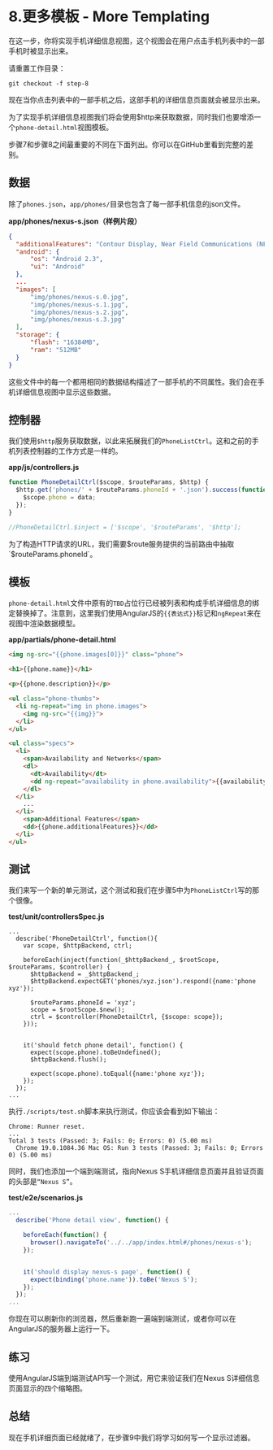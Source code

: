 # 8.更多模板 - More Templating

在这一步，你将实现手机详细信息视图，这个视图会在用户点击手机列表中的一部手机时被显示出来。

请重置工作目录：

```
git checkout -f step-8
```

现在当你点击列表中的一部手机之后，这部手机的详细信息页面就会被显示出来。

为了实现手机详细信息视图我们将会使用$http来获取数据，同时我们也要增添一个`phone-detail.html`视图模板。

步骤7和步骤8之间最重要的不同在下面列出。你可以在GitHub里看到完整的差别。

## 数据

除了`phones.json`，`app/phones/`目录也包含了每一部手机信息的json文件。

**app/phones/nexus-s.json（样例片段）**

```json
{
  "additionalFeatures": "Contour Display, Near Field Communications (NFC),...",
  "android": {
      "os": "Android 2.3",
      "ui": "Android"
  },
  ...
  "images": [
      "img/phones/nexus-s.0.jpg",
      "img/phones/nexus-s.1.jpg",
      "img/phones/nexus-s.2.jpg",
      "img/phones/nexus-s.3.jpg"
  ],
  "storage": {
      "flash": "16384MB",
      "ram": "512MB"
  }
}
```

这些文件中的每一个都用相同的数据结构描述了一部手机的不同属性。我们会在手机详细信息视图中显示这些数据。

## 控制器

我们使用`$http`服务获取数据，以此来拓展我们的`PhoneListCtrl`。这和之前的手机列表控制器的工作方式是一样的。

**app/js/controllers.js**

```js
function PhoneDetailCtrl($scope, $routeParams, $http) {
  $http.get('phones/' + $routeParams.phoneId + '.json').success(function(data) {
    $scope.phone = data;
  });
}

//PhoneDetailCtrl.$inject = ['$scope', '$routeParams', '$http'];
```

为了构造HTTP请求的URL，我们需要$route服务提供的当前路由中抽取`$routeParams.phoneId`。

## 模板

`phone-detail.html`文件中原有的`TBD`占位行已经被列表和构成手机详细信息的绑定替换掉了。注意到，这里我们使用AngularJS的`{{表达式}}`标记和`ngRepeat`来在视图中渲染数据模型。

**app/partials/phone-detail.html**

```html
<img ng-src="{{phone.images[0]}}" class="phone">

<h1>{{phone.name}}</h1>

<p>{{phone.description}}</p>

<ul class="phone-thumbs">
  <li ng-repeat="img in phone.images">
    <img ng-src="{{img}}">
  </li>
</ul>

<ul class="specs">
  <li>
    <span>Availability and Networks</span>
    <dl>
      <dt>Availability</dt>
      <dd ng-repeat="availability in phone.availability">{{availability}}</dd>
    </dl>
  </li>
    ...
  </li>
    <span>Additional Features</span>
    <dd>{{phone.additionalFeatures}}</dd>
  </li>
</ul>
```

## 测试

我们来写一个新的单元测试，这个测试和我们在步骤5中为`PhoneListCtrl`写的那个很像。

**test/unit/controllersSpec.js**

```
...
  describe('PhoneDetailCtrl', function(){
    var scope, $httpBackend, ctrl;

    beforeEach(inject(function(_$httpBackend_, $rootScope, $routeParams, $controller) {
      $httpBackend = _$httpBackend_;
      $httpBackend.expectGET('phones/xyz.json').respond({name:'phone xyz'});

      $routeParams.phoneId = 'xyz';
      scope = $rootScope.$new();
      ctrl = $controller(PhoneDetailCtrl, {$scope: scope});
    }));


    it('should fetch phone detail', function() {
      expect(scope.phone).toBeUndefined();
      $httpBackend.flush();

      expect(scope.phone).toEqual({name:'phone xyz'});
    });
  });
...
```

执行`./scripts/test.sh`脚本来执行测试，你应该会看到如下输出：

```
Chrome: Runner reset.
...
Total 3 tests (Passed: 3; Fails: 0; Errors: 0) (5.00 ms)
  Chrome 19.0.1084.36 Mac OS: Run 3 tests (Passed: 3; Fails: 0; Errors 0) (5.00 ms)
```

同时，我们也添加一个端到端测试，指向Nexus S手机详细信息页面并且验证页面的头部是`“Nexus S”`。

**test/e2e/scenarios.js**

```js
...
  describe('Phone detail view', function() {

    beforeEach(function() {
      browser().navigateTo('../../app/index.html#/phones/nexus-s');
    });


    it('should display nexus-s page', function() {
      expect(binding('phone.name')).toBe('Nexus S');
    });
  });
...
```

你现在可以刷新你的浏览器，然后重新跑一遍端到端测试，或者你可以在AngularJS的服务器上运行一下。

## 练习

使用AngularJS端到端测试API写一个测试，用它来验证我们在Nexus S详细信息页面显示的四个缩略图。

## 总结

现在手机详细页面已经就绪了，在步骤9中我们将学习如何写一个显示过滤器。